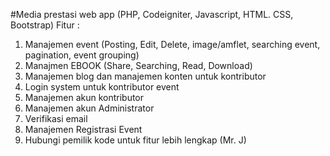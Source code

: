 #Media prestasi web app (PHP, Codeigniter, Javascript, HTML. CSS, Bootstrap)
Fitur :
1. Manajemen event (Posting, Edit, Delete, image/amflet, searching event, pagination, event grouping)
2. Manajmen EBOOK (Share, Searching, Read, Download)
3. Manajemen blog dan manajemen konten untuk kontributor
4. Login system untuk kontributor event
5. Manajemen akun kontributor
6. Manajemen akun Administrator
7. Verifikasi email
8. Manajemen Registrasi Event
9. Hubungi pemilik kode untuk fitur lebih lengkap (Mr. J)